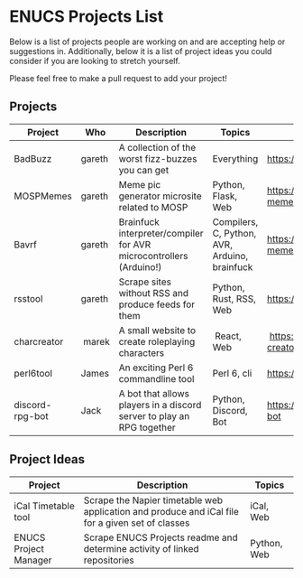 ENUCS Projects List
===================

Below is a list of projects people are working on and are accepting help or suggestions in.
Additionally, below it is a list of project ideas you could consider if you are looking to stretch yourself.

Please feel free to make a pull request to add your project!

Projects
--------

| Project | Who | Description | Topics | Link |
|---------|-----|-------------|--------|------|
| BadBuzz | gareth | A collection of the worst fizz-buzzes you can get | Everything | https://github.com/AbstractBeliefs/BadBuzz |
| MOSPMemes | gareth | Meme pic generator microsite related to MOSP | Python, Flask, Web | https://github.com/AbstractBeliefs/mosp-memes |
| Bavrf | gareth | Brainfuck interpreter/compiler for AVR microcontrollers (Arduino!) | Compilers, C, Python, AVR, Arduino, brainfuck | https://github.com/AbstractBeliefs/mosp-memes |
| rsstool | gareth | Scrape sites without RSS and produce feeds for them | Python, Rust, RSS, Web | https://github.com/AbstractBeliefs/rsstool |
| charcreator | marek | A small website to create roleplaying characters | React, Web | https://github.com/MrStobbart/char-creator |
| perl6tool | James | An exciting Perl 6 commandline tool | Perl 6, cli | https://github.com/steeznson/perl6tool |
| discord-rpg-bot | Jack | A bot that allows players in a discord server to play an RPG together | Python, Discord, Bot | https://github.com/Boxfort/discord-rpg-bot 


Project Ideas
-------------

| Project | Description | Topics |
|---------|-------------|--------|
| iCal Timetable tool | Scrape the Napier timetable web application and produce and iCal file for a given set of classes | iCal, Web |
| ENUCS Project Manager | Scrape ENUCS Projects readme and determine activity of linked repositories | Python, Web |
